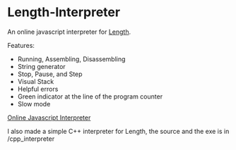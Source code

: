 # Length-Interpreter
An online javascript interpreter for [Length](https://esolangs.org/wiki/Length).

Features:
* Running, Assembling, Disassembling
* String generator
* Stop, Pause, and Step
* Visual Stack
* Helpful errors
* Green indicator at the line of the program counter
* Slow mode

[Online Javascript Interpreter](https://vilgotanl.github.io/Length-Interpreter/js_interpreter/index.html)

I also made a simple C++ interpreter for Length, the source and the exe is in /cpp_interpreter